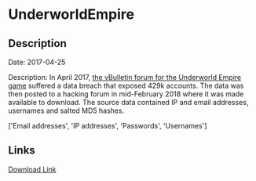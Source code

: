 # UnderworldEmpire

## Description

Date: 2017-04-25

Description:
In April 2017, <a href="http://underworldempireforums.com/" target="_blank" rel="noopener">the vBulletin forum for the Underworld Empire game</a> suffered a data breach that exposed 429k accounts. The data was then posted to a hacking forum in mid-February 2018 where it was made available to download. The source data contained IP and email addresses, usernames and salted MD5 hashes.


['Email addresses', 'IP addresses', 'Passwords', 'Usernames']

## Links

[Download Link](https://link-to.net/1229997/857.3992046176911/dynamic/?r=aHR0cHM6Ly93d3cubWVkaWFmaXJlLmNvbS92aWV3L2hxOWYxYlJtN2hjRDFuRy91bmRlcndvcmxkZW1waXJlZm9ydW1zLmNvbS9maWxl)